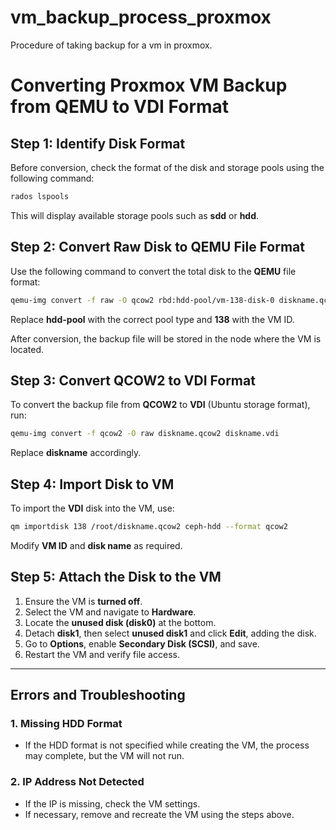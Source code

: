# vm_backup_process_proxmox
Procedure of taking backup for a vm in proxmox. 



# Converting Proxmox VM Backup from QEMU to VDI Format

## Step 1: Identify Disk Format
Before conversion, check the format of the disk and storage pools using the following command:
```bash
rados lspools
```
This will display available storage pools such as **sdd** or **hdd**.

## Step 2: Convert Raw Disk to QEMU File Format
Use the following command to convert the total disk to the **QEMU** file format:
```bash
qemu-img convert -f raw -O qcow2 rbd:hdd-pool/vm-138-disk-0 diskname.qcow2
```
Replace **hdd-pool** with the correct pool type and **138** with the VM ID.

After conversion, the backup file will be stored in the node where the VM is located.

## Step 3: Convert QCOW2 to VDI Format
To convert the backup file from **QCOW2** to **VDI** (Ubuntu storage format), run:
```bash
qemu-img convert -f qcow2 -O raw diskname.qcow2 diskname.vdi
```
Replace **diskname** accordingly.

## Step 4: Import Disk to VM
To import the **VDI** disk into the VM, use:
```bash
qm importdisk 138 /root/diskname.qcow2 ceph-hdd --format qcow2
```
Modify **VM ID** and **disk name** as required.

## Step 5: Attach the Disk to the VM
1. Ensure the VM is **turned off**.
2. Select the VM and navigate to **Hardware**.
3. Locate the **unused disk (disk0)** at the bottom.
4. Detach **disk1**, then select **unused disk1** and click **Edit**, adding the disk.
5. Go to **Options**, enable **Secondary Disk (SCSI)**, and save.
6. Restart the VM and verify file access.

---

## Errors and Troubleshooting
### 1. Missing HDD Format
- If the HDD format is not specified while creating the VM, the process may complete, but the VM will not run.

### 2. IP Address Not Detected
- If the IP is missing, check the VM settings.
- If necessary, remove and recreate the VM using the steps above.

